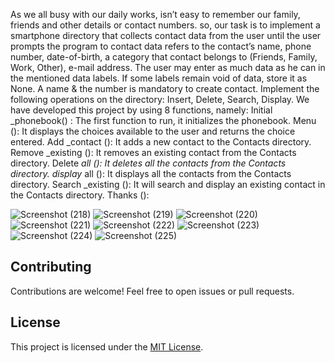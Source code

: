 As we all busy with our daily works, isn’t easy to remember our family, friends and other details or contact numbers. so, our task is to implement a smartphone directory that collects contact data from the user until the user prompts the program to contact data refers to the contact’s name, phone number, date-of-birth, a category that contact belongs to (Friends, Family, Work, Other), e-mail address. The user may enter as much data as he can in the mentioned data labels. If some labels remain void of data, store it as None. A name & the number is mandatory to create contact. Implement the following operations on the directory: Insert, Delete, Search, Display.
We have developed this project by using 8 functions, namely:
Initial _phonebook() : The first function to run, it initializes the phonebook.
Menu (): It displays the choices available to the user and returns the choice entered.
Add _contact (): It adds a new contact to the Contacts directory.
Remove _existing (): It removes an existing contact from the Contacts directory.
Delete _all (): It deletes all the contacts from the Contacts directory.
display_ all (): It displays all the contacts from the Contacts directory.
Search _existing (): It will search and display an existing contact in the Contacts directory.  Thanks ():


![Screenshot (218)](https://github.com/Madalacharitavya/ContactDirectory/assets/102969979/a4f17535-ac1e-4601-9999-d21c8c1c8ef3)
![Screenshot (219)](https://github.com/Madalacharitavya/ContactDirectory/assets/102969979/234a986b-d67d-4e5f-b08c-4327657e02af)
![Screenshot (220)](https://github.com/Madalacharitavya/ContactDirectory/assets/102969979/2ca7252d-d214-42a6-b9a4-412efe8c5cd5)
![Screenshot (221)](https://github.com/Madalacharitavya/ContactDirectory/assets/102969979/27d14112-6b8c-4710-ae01-e72f9a7594d5)
![Screenshot (222)](https://github.com/Madalacharitavya/ContactDirectory/assets/102969979/547551b3-7229-48b7-965c-2d6c2c29e40e)
![Screenshot (223)](https://github.com/Madalacharitavya/ContactDirectory/assets/102969979/4f0e5c56-0054-4ef4-b56d-785f5b372d4d)
![Screenshot (224)](https://github.com/Madalacharitavya/ContactDirectory/assets/102969979/b5a1dded-0bd5-4b62-a116-d2d63148c7ff)
![Screenshot (225)](https://github.com/Madalacharitavya/ContactDirectory/assets/102969979/b490663a-3189-4ecd-892c-1051ed1aa9e3)

## Contributing

Contributions are welcome! Feel free to open issues or pull requests.

## License

This project is licensed under the [MIT License](LICENSE).
